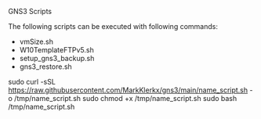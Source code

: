 GNS3 Scripts

The following scripts can be executed with following commands:
* vmSize.sh
* W10TemplateFTPv5.sh
* setup_gns3_backup.sh
* gns3_restore.sh

sudo curl -sSL https://raw.githubusercontent.com/MarkKlerkx/gns3/main/name_script.sh -o /tmp/name_script.sh
sudo chmod +x /tmp/name_script.sh
sudo bash /tmp/name_script.sh
